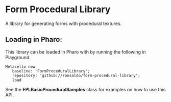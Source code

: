 # Form Procedural Library
A library for generating forms with procedural textures.

## Loading in Pharo:

This library can be loaded in Pharo with by running the following in Playground:

```smalltalk
Metacello new
   baseline: 'FormProceduralLibrary';
   repository: 'github://ronsaldo/form-procedural-library';
   load
```

See the **FPLBasicProceduralSamples** class for examples on how to use this API.
